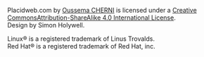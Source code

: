 Placidweb.com by [Oussema CHERNI](http://oussema.cherni.tn/?utm_source=placidweb&amp;utm_medium=link&amp;utm_campaign=footer-licence) is licensed under a [Creative CommonsAttribution-ShareAlike 4.0 International License](http://creativecommons.org/licenses/by-sa/4.0/).   
Design by Simon Holywell.  

Linux® is a registered trademark of Linus Trovalds.  
Red Hat® is a registered trademark of Red Hat, inc.
